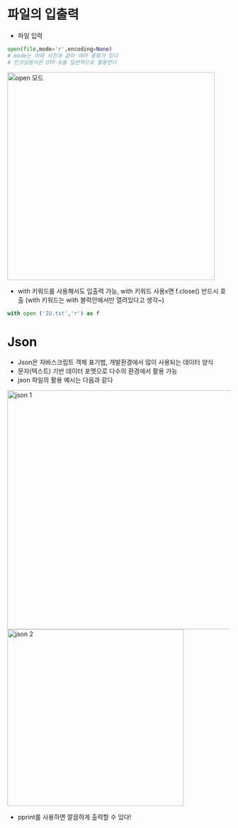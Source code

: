 # 파일의 입출력
- 파일 입력
```python
open(file,mode='r',encoding=None)
# mode는 아래 사진과 같이 여러 종류가 있다
# 인코딩방식은 UTF-8을 일반적으로 활용한다
```
<img width="468" alt="open 모드" src="https://user-images.githubusercontent.com/118239192/210994738-818adc2a-1769-4610-9e5c-20adc69b95ae.png">

- with 키워드를 사용해서도 입출력 가능, with 키워드 사용x면 f.close() 반드시 호출 (with 키워드는 with 블럭안에서만 열려있다고 생각~)
```python
with open ('IU.txt','r') as f
```

# Json
- Json은 자바스크립트 객체 표기법, 개발환경에서 많이 사용되는 데이터 양식
- 문자(텍스트) 기반 데이터 포멧으로 다수의 환경에서 활용 가능
- json 파일의 활용 예시는 다음과 같다

<img width="538" alt="json 1" src="https://user-images.githubusercontent.com/118239192/210996908-f5549c79-aa18-403f-a969-b1e4eff6da51.png">

<img width="398" alt="json 2" src="https://user-images.githubusercontent.com/118239192/210996920-d49ab982-dd34-4036-aa6f-52fb83a0dbdf.png">

- pprint를 사용하면 깔끔하게 출력할 수 있다!